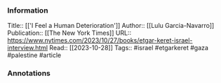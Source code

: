 
### Information
Title:: [['I Feel a Human Deterioration']]
Author:: [[Lulu Garcia-Navarro]]
Publication:: [[The New York Times]]
URL:: https://www.nytimes.com/2023/10/27/books/etgar-keret-israel-interview.html
Read:: [[2023-10-28]]
Tags:: #israel #etgarkeret #gaza #palestine 
#article

### Annotations
